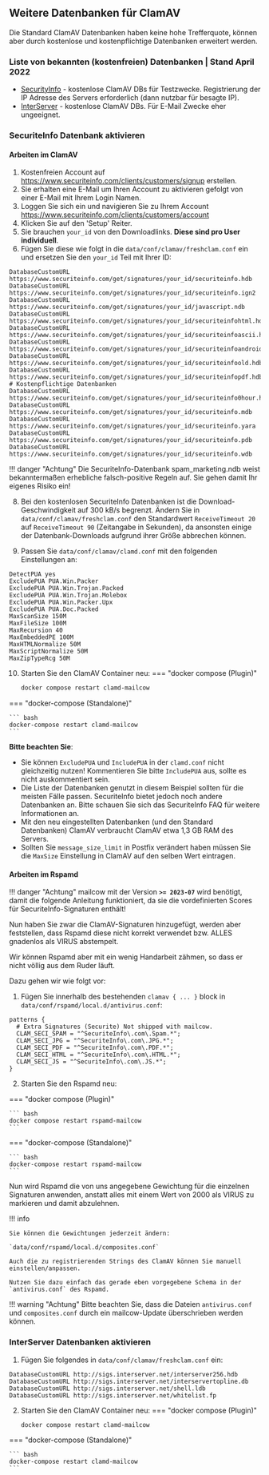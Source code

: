 ## Weitere Datenbanken für ClamAV

Die Standard ClamAV Datenbanken haben keine hohe Trefferquote, können aber durch kostenlose und kostenpflichtige Datenbanken erweitert werden.

### Liste von bekannten (kostenfreien) Datenbanken | Stand April 2022

- [SecurityInfo](https://www.securiteinfo.com/) - kostenlose ClamAV DBs für Testzwecke. Registrierung der IP Adresse des Servers erforderlich (dann nutzbar für besagte IP).
- [InterServer](http://rbluri.interserver.net/) - kostenlose ClamAV DBs. Für E-Mail Zwecke eher ungeeignet.

### SecuriteInfo Datenbank aktivieren
#### Arbeiten im ClamAV

1. Kostenfreien Account auf https://www.securiteinfo.com/clients/customers/signup erstellen.
2. Sie erhalten eine E-Mail um Ihren Account zu aktivieren gefolgt von einer E-Mail mit Ihrem Login Namen.
3. Loggen Sie sich ein und navigieren Sie zu Ihrem Account https://www.securiteinfo.com/clients/customers/account
4. Klicken Sie auf den 'Setup' Reiter.
5. Sie brauchen `your_id` von den Downloadlinks. **Diese sind pro User individuell**.
7. Fügen Sie diese wie folgt in die `data/conf/clamav/freshclam.conf` ein und ersetzen Sie den `your_id` Teil mit Ihrer ID:
```
DatabaseCustomURL https://www.securiteinfo.com/get/signatures/your_id/securiteinfo.hdb
DatabaseCustomURL https://www.securiteinfo.com/get/signatures/your_id/securiteinfo.ign2
DatabaseCustomURL https://www.securiteinfo.com/get/signatures/your_id/javascript.ndb
DatabaseCustomURL https://www.securiteinfo.com/get/signatures/your_id/securiteinfohtml.hdb
DatabaseCustomURL https://www.securiteinfo.com/get/signatures/your_id/securiteinfoascii.hdb
DatabaseCustomURL https://www.securiteinfo.com/get/signatures/your_id/securiteinfoandroid.hdb
DatabaseCustomURL https://www.securiteinfo.com/get/signatures/your_id/securiteinfoold.hdb
DatabaseCustomURL https://www.securiteinfo.com/get/signatures/your_id/securiteinfopdf.hdb
# Kostenpflichtige Datenbanken
DatabaseCustomURL https://www.securiteinfo.com/get/signatures/your_id/securiteinfo0hour.hdb
DatabaseCustomURL https://www.securiteinfo.com/get/signatures/your_id/securiteinfo.mdb
DatabaseCustomURL https://www.securiteinfo.com/get/signatures/your_id/securiteinfo.yara
DatabaseCustomURL https://www.securiteinfo.com/get/signatures/your_id/securiteinfo.pdb
DatabaseCustomURL https://www.securiteinfo.com/get/signatures/your_id/securiteinfo.wdb
```

!!! danger "Achtung"
    Die SecuriteInfo-Datenbank spam_marketing.ndb weist bekanntermaßen erhebliche falsch-positive Regeln auf. Sie gehen damit Ihr eigenes Risiko ein!

8. Bei den kostenlosen SecuriteInfo Datenbanken ist die Download-Geschwindigkeit auf 300 kB/s begrenzt. Ändern Sie in `data/conf/clamav/freshclam.conf` den Standardwert `ReceiveTimeout 20` auf `ReceiveTimeout 90` (Zeitangabe in Sekunden), da ansonsten einige der Datenbank-Downloads aufgrund ihrer Größe abbrechen können.

9. Passen Sie `data/conf/clamav/clamd.conf` mit den folgenden Einstellungen an:
```
DetectPUA yes
ExcludePUA PUA.Win.Packer
ExcludePUA PUA.Win.Trojan.Packed
ExcludePUA PUA.Win.Trojan.Molebox
ExcludePUA PUA.Win.Packer.Upx
ExcludePUA PUA.Doc.Packed
MaxScanSize 150M
MaxFileSize 100M
MaxRecursion 40
MaxEmbeddedPE 100M
MaxHTMLNormalize 50M
MaxScriptNormalize 50M
MaxZipTypeRcg 50M
```
10. Starten Sie den ClamAV Container neu:
=== "docker compose (Plugin)"

    ``` bash
    docker compose restart clamd-mailcow
    ```

=== "docker-compose (Standalone)"

    ``` bash
    docker-compose restart clamd-mailcow
    ```

**Bitte beachten Sie**:

- Sie können `ExcludePUA` und `IncludePUA` in der `clamd.conf` nicht gleichzeitig nutzen! Kommentieren Sie bitte `IncludePUA` aus, sollte es nicht auskommentiert sein.
- Die Liste der Datenbanken genutzt in diesem Beispiel sollten für die meisten Fälle passen. SecuriteInfo bietet jedoch noch andere Datenbanken an. Bitte schauen Sie sich das SecuriteInfo FAQ für weitere Informationen an.
- Mit den neu eingestellten Datenbanken (und den Standard Datenbanken) ClamAV verbraucht ClamAV etwa 1,3 GB RAM des Servers.
- Sollten Sie `message_size_limit` in Postfix verändert haben müssen Sie die `MaxSize` Einstellung in ClamAV auf den selben Wert eintragen.

#### Arbeiten im Rspamd

!!! danger "Achtung"
    mailcow mit der Version **`>= 2023-07`** wird benötigt, damit die folgende Anleitung funktioniert, da sie die vordefinierten Scores für SecuriteInfo-Signaturen enthält!

Nun haben Sie zwar die ClamAV-Signaturen hinzugefügt, werden aber feststellen, dass Rspamd diese nicht korrekt verwendet bzw. ALLES gnadenlos als VIRUS abstempelt.

Wir können Rspamd aber mit ein wenig Handarbeit zähmen, so dass er nicht völlig aus dem Ruder läuft.

Dazu gehen wir wie folgt vor:

1. Fügen Sie innerhalb des bestehenden `clamav { ... }` block in `data/conf/rspamd/local.d/antivirus.conf`:

```
patterns {
  # Extra Signatures (Securite) Not shipped with mailcow.
  CLAM_SECI_SPAM = "^SecuriteInfo\.com\.Spam.*";
  CLAM_SECI_JPG = "^SecuriteInfo\.com\.JPG.*";
  CLAM_SECI_PDF = "^SecuriteInfo\.com\.PDF.*";
  CLAM_SECI_HTML = "^SecuriteInfo\.com\.HTML.*";
  CLAM_SECI_JS = "^SecuriteInfo\.com\.JS.*";
}
```

2. Starten Sie den Rspamd neu:

=== "docker compose (Plugin)"

    ``` bash
    docker compose restart rspamd-mailcow
    ```

=== "docker-compose (Standalone)"

    ``` bash
    docker-compose restart rspamd-mailcow
    ```

Nun wird Rspamd die von uns angegebene Gewichtung für die einzelnen Signaturen anwenden, anstatt alles mit einem Wert von 2000 als VIRUS zu markieren und damit abzulehnen.

!!! info

    Sie können die Gewichtungen jederzeit ändern:

    `data/conf/rspamd/local.d/composites.conf`

    Auch die zu registrierenden Strings des ClamAV können Sie manuell einstellen/anpassen.

    Nutzen Sie dazu einfach das gerade eben vorgegebene Schema in der `antivirus.conf` des Rspamd.


!!! warning "Achtung"
    Bitte beachten Sie, dass die Dateien `antivirus.conf` und `composites.conf` durch ein mailcow-Update überschrieben werden können.


### InterServer Datenbanken aktivieren

1. Fügen Sie folgendes in `data/conf/clamav/freshclam.conf` ein:
```
DatabaseCustomURL http://sigs.interserver.net/interserver256.hdb
DatabaseCustomURL http://sigs.interserver.net/interservertopline.db
DatabaseCustomURL http://sigs.interserver.net/shell.ldb
DatabaseCustomURL http://sigs.interserver.net/whitelist.fp
```
2. Starten Sie den ClamAV Container neu:
=== "docker compose (Plugin)"

    ``` bash
    docker compose restart clamd-mailcow
    ```

=== "docker-compose (Standalone)"

    ``` bash
    docker-compose restart clamd-mailcow
    ```
